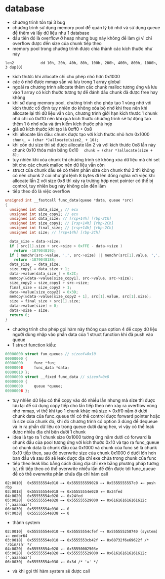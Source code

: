 # database
- chương trình tồn tại 3 bug
- chương trình sử dụng memory pool để quản lý bộ nhớ và sử dụng queue để thêm và lấy dữ liệu như 1 database
- đầu tiên đó là overflow ở heap nhưng bug này không để làm gì vì chỉ overflow được đến size của chunk tiếp theo
- memory pool trong chương trình được chia thành các kích thước như này

```len2            dd 10h, 20h, 40h, 80h, 100h, 200h, 400h, 800h, 1000h, 3 dup(0)```
- kích thước khi allocate chỉ cho phép nhỏ hơn 0x1000
- các ô nhớ được mmap sẵn và lưu trong 1 array global
- ngoài ra chương trình allocate thêm các chunk malloc tương ứng và lưu vào 1 array có kích thước tương tự để đánh dấu chunk đã được free hay không
- khi sử dụng memory pool, chương trình cho phép tạo 1 vùng nhớ với kích thước cố định tuy nhiên do không xóa bộ nhớ khi free nên khi allocate lại thì dữ liệu vẫn còn, chương trình giới hạn kích thước 1 chunk nhớ chỉ có 0xff0 nên khi quá kích thước chương trình sẽ tự động tạo thêm 1 ô nhớ nữa và tìm kiếm kích thước phù hợp
-  giả sử kích thước khi tạo là 0xff0 + 0x8
- khi allocate lần đầu: chunk được tạo với kích thước nhỏ hơn 0x1000
```chunk_ = (char *)allocate(size2_ + 16);```
- khi còn dư size thì sẽ được allocate lần 2 và với kích thước 0x8 lần này chunk 0x10 thỏa mãn bằng 0x10
```  chunk = (char *)allocate(size + 8);```
- tuy nhiên khi xóa chunk thì chương trình sẽ không xóa dữ liệu mà chỉ set bit cho các chunk malloc nên dữ liệu vẫn còn
- struct của chunk đầu sẽ có thêm phần size còn chunk thứ 2 thì không có nên chunk 2 coi như ghi lệnh 8 bytes đi lên đồng nghĩa với việc khi allocate lần 2 với size 0x8 thì xảy ra trường hợp next pointer có thể bị control, tuy nhiên bug này không cần đến lắm
- tiếp theo đó là việc overflow
```c
unsigned int __fastcall func_data(queue *data, queue *src)
{
  unsigned int data_size_; // ecx
  unsigned int size_copy2; // ecx
  unsigned int data_size; // [rsp+14h] [rbp-2Ch]
  unsigned int size_copy1; // [rsp+14h] [rbp-2Ch]
  unsigned int final_size; // [rsp+14h] [rbp-2Ch]
  unsigned int size; // [rsp+14h] [rbp-2Ch]

  data_size = data->size;
  if ( src[1].size + src->size > 0xFFE - data->size )
    return -1879048192;
  if ( memchr(src->value, ',', src->size) || memchr(src[1].value, ',', src[1].size) )
    return -1879048188;
  data_size_ = data_size;
  size_copy1 = data_size + 1;
  data->value[data_size_] = 0x2C;
  memcpy(&data->value[size_copy1], src->value, src->size);
  size_copy2 = size_copy1 + src->size;
  final_size = size_copy2 + 1;
  data->value[size_copy2] = 0x3D;
  memcpy(&data->value[size_copy2 + 1], src[1].value, src[1].size);
  size = final_size + src[1].size;
  data->value[size] = 0;
  data->size = size;
  return 0;
}
```
- chương trình cho phép gọi hàm này thông qua option 4 để copy dữ liệu người dùng nhập vào phần data của 1 struct function khi đã push vào queue
- 1 struct function kiểu: 
```c
00000000 struct fun_queues // sizeof=0x10
00000000 {
00000000     func *fun;
00000008     func_data *data;
00000010 };
00000000 struct __fixed func_data // sizeof=0x8
00000000 {
00000000     queue *queue;
00000008 };
```
- tuy nhiên dữ liệu có thể copy vào đó nhiều lần nhưng mà size thì được lưu lại để sử dụng copy tiếp cho lần tiếp theo nên xảy ra overflow vùng nhớ mmap, vì thế khi tạo 1 chunk khác mà size > 0xff0 nằm ở dưới chunk data của func_queue thì có thể control được forward pointer hoặc là size của chunk đó, khi đó chương trình có option 3 dùng để dequeue và in ra phần dữ liệu có trong queue dưới dạng hex, vì vậy có thể leak được nhiều địa chỉ bên dưới 1 chunk
- idea là tạo ra 1 chunk size 0x1000 tương ứng nằm dưới có forward là chunk đầu của pool tương ứng với kích thước 0x10 và tạo ra func_queue có chunk data là chunk đầu của 0x1000 và chunk của func sẽ là chunk 0x10 tiếp theo, sau đó overwrite size của chunk 0x1000 ở dưới lớn hơn ban đầu và sau đó sẽ leak được địa chỉ exe chứa trong chunk của func
- tiếp theo leak libc bằng cách dùng địa chỉ exe bằng phương pháp tương tự, rồi tiếp theo có thể overwrite nhiều lần để đến được tới func_queue để có thể overwrite phần chứa địa chỉ hàm call
```assembly
02:0010│  0x55555554e010 —▸ 0x555555559028 —▸ 0x5555555557c0 ◂— push rbp
03:0018│  0x55555554e018 —▸ 0x55555554e020 ◂— 0x24fed
04:0020│  0x55555554e020 ◂— 0x24fed
05:0028│  0x55555554e028 —▸ 0x555555529000 ◂— 0x616161616161612c (',aaaaaaa')
06:0030│  0x55555554e030 ◂— 0
07:0038│  0x55555554e038 ◂— 0
```
- thành system
```assembly
02:0010│  0x55555554e010 —▸ 0x55555554cfef —▸ 0x555555258740 (system) ◂— endbr64 
03:0018│  0x55555554e018 —▸ 0x5555553cb42f ◂— 0x68732f6e69622f /* '/bin/sh' */
04:0020│  0x55555554e020 ◂— 0x55550002503e
05:0028│  0x55555554e028 —▸ 0x555555529000 ◂— 0x616161616161612c (',aaaaaaa')
06:0030│  0x55555554e030 ◂— 0x3d /* '=' */
```
- và khi gọi thì hàm system sẽ được call 
